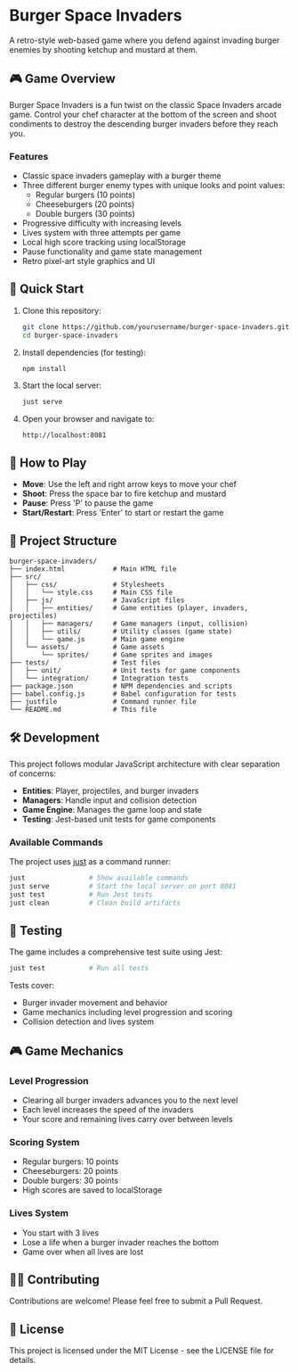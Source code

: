 # Burger Space Invaders

A retro-style web-based game where you defend against invading burger enemies by shooting ketchup and mustard at them.

## 🎮 Game Overview

Burger Space Invaders is a fun twist on the classic Space Invaders arcade game. Control your chef character at the bottom of the screen and shoot condiments to destroy the descending burger invaders before they reach you.

### Features
- Classic space invaders gameplay with a burger theme
- Three different burger enemy types with unique looks and point values:
  - Regular burgers (10 points)
  - Cheeseburgers (20 points)
  - Double burgers (30 points)
- Progressive difficulty with increasing levels
- Lives system with three attempts per game
- Local high score tracking using localStorage
- Pause functionality and game state management
- Retro pixel-art style graphics and UI

## 🚀 Quick Start

1. Clone this repository:
   ```bash
   git clone https://github.com/yourusername/burger-space-invaders.git
   cd burger-space-invaders
   ```

2. Install dependencies (for testing):
   ```bash
   npm install
   ```

3. Start the local server:
   ```bash
   just serve
   ```

4. Open your browser and navigate to:
   ```
   http://localhost:8081
   ```

## 🎯 How to Play

- **Move**: Use the left and right arrow keys to move your chef
- **Shoot**: Press the space bar to fire ketchup and mustard
- **Pause**: Press 'P' to pause the game
- **Start/Restart**: Press 'Enter' to start or restart the game

## 🧰 Project Structure

```
burger-space-invaders/
├── index.html            # Main HTML file
├── src/
│   ├── css/              # Stylesheets
│   │   └── style.css     # Main CSS file
│   ├── js/               # JavaScript files
│   │   ├── entities/     # Game entities (player, invaders, projectiles)
│   │   ├── managers/     # Game managers (input, collision)
│   │   ├── utils/        # Utility classes (game state)
│   │   └── game.js       # Main game engine
│   └── assets/           # Game assets
│       └── sprites/      # Game sprites and images
├── tests/                # Test files
│   ├── unit/             # Unit tests for game components
│   └── integration/      # Integration tests
├── package.json          # NPM dependencies and scripts
├── babel.config.js       # Babel configuration for tests
├── justfile              # Command runner file
└── README.md             # This file
```

## 🛠️ Development

This project follows modular JavaScript architecture with clear separation of concerns:

- **Entities**: Player, projectiles, and burger invaders
- **Managers**: Handle input and collision detection
- **Game Engine**: Manages the game loop and state
- **Testing**: Jest-based unit tests for game components

### Available Commands

The project uses [just](https://github.com/casey/just) as a command runner:

```bash
just                # Show available commands
just serve          # Start the local server on port 8081
just test           # Run Jest tests
just clean          # Clean build artifacts
```

## 🧪 Testing

The game includes a comprehensive test suite using Jest:

```bash
just test           # Run all tests
```

Tests cover:
- Burger invader movement and behavior
- Game mechanics including level progression and scoring
- Collision detection and lives system

## 🎮 Game Mechanics

### Level Progression
- Clearing all burger invaders advances you to the next level
- Each level increases the speed of the invaders
- Your score and remaining lives carry over between levels

### Scoring System
- Regular burgers: 10 points
- Cheeseburgers: 20 points
- Double burgers: 30 points
- High scores are saved to localStorage

### Lives System
- You start with 3 lives
- Lose a life when a burger invader reaches the bottom
- Game over when all lives are lost

## 👨‍💻 Contributing

Contributions are welcome! Please feel free to submit a Pull Request.

## 📜 License

This project is licensed under the MIT License - see the LICENSE file for details.
